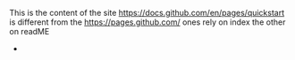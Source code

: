 This is the content of the site
https://docs.github.com/en/pages/quickstart
is different from the 
https://pages.github.com/
ones rely on index the other on readME

+ 
